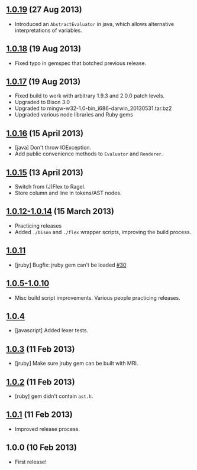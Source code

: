 ## [1.0.19](https://github.com/cucumber/bool/compare/v1.0.18...v1.0.19) (27 Aug 2013)

* Introduced an `AbstractEvaluator` in java, which allows alternative interpretations of variables.

## [1.0.18](https://github.com/cucumber/bool/compare/v1.0.17...v1.0.18) (19 Aug 2013)

* Fixed typo in gemspec that botched previous release.

## [1.0.17](https://github.com/cucumber/bool/compare/v1.0.16...v1.0.17) (19 Aug 2013)

* Fixed build to work with arbitrary 1.9.3 and 2.0.0 patch levels.
* Upgraded to Bison 3.0
* Upgraded to mingw-w32-1.0-bin_i686-darwin_20130531.tar.bz2
* Upgraded various node libraries and Ruby gems

## [1.0.16](https://github.com/cucumber/bool/compare/v1.0.15...v1.0.16) (15 April 2013)

* [java] Don't throw IOException.
* Add public convenience methods to `Evaluator` and `Renderer`.

## [1.0.15](https://github.com/cucumber/bool/compare/v1.0.14...v1.0.15) (13 April 2013)

* Switch from (J)Flex to Ragel.
* Store column and line in tokens/AST nodes.

## [1.0.12-1.0.14](https://github.com/cucumber/bool/compare/v1.0.11...v1.0.14) (15 March 2013)

* Practicing releases
* Added `./bison` and `./flex` wrapper scripts, improving the build process.

## [1.0.11](https://github.com/cucumber/bool/compare/v1.0.10...v1.0.11)

* [jruby] Bugfix: jruby gem can't be loaded [#30](https://github.com/cucumber/bool/issues/30)

## [1.0.5-1.0.10](https://github.com/cucumber/bool/compare/v1.0.4...v1.0.10)

* Misc build script improvements. Various people practicing releases.

## [1.0.4](https://github.com/cucumber/bool/compare/v1.0.3...v1.0.4)

* [javascript] Added lexer tests.

## [1.0.3](https://github.com/cucumber/bool/compare/v1.0.2...v1.0.3) (11 Feb 2013)

* [jruby] Make sure jruby gem can be built with MRI.

## [1.0.2](https://github.com/cucumber/bool/compare/v1.0.1...v1.0.2) (11 Feb 2013)

* [ruby] gem didn't contain `ast.h`.

## [1.0.1](https://github.com/cucumber/bool/compare/v1.0.0...v1.0.1) (11 Feb 2013)

* Improved release process.

## 1.0.0 (10 Feb 2013)

* First release!
